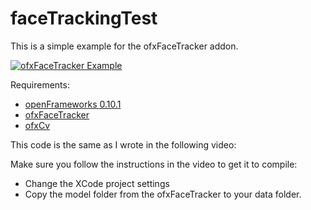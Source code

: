 # faceTrackingTest
This is a simple example for the ofxFaceTracker addon.

[![ofxFaceTracker Example](http://img.youtube.com/vi/ROb_Dt9gkv8/0.jpg)](http://www.youtube.com/watch?v=ROb_Dt9gkv8 "ofxFaceTracker Example")

Requirements:
- [openFrameworks 0.10.1](https://openframeworks.cc/versions/v0.10.1/)
- [ofxFaceTracker](https://github.com/kylemcdonald/ofxFaceTracker)
- [ofxCv](https://github.com/kylemcdonald/ofxCv)

This code is the same as I wrote in the following video:

Make sure you follow the instructions in the video to get it to compile:
- Change the XCode project settings
- Copy the model folder from the ofxFaceTracker to your data folder.
